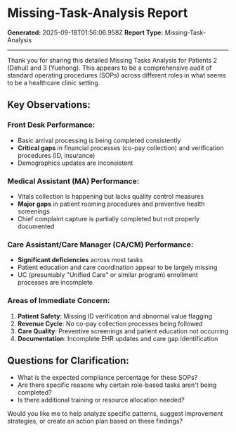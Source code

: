 # Missing-Task-Analysis Report

**Generated:** 2025-09-18T01:56:06.958Z
**Report Type:** Missing-Task-Analysis

---

Thank you for sharing this detailed Missing Tasks Analysis for Patients 2 (Dehui) and 3 (Yuehong). This appears to be a comprehensive audit of standard operating procedures (SOPs) across different roles in what seems to be a healthcare clinic setting.

## Key Observations:

### **Front Desk Performance:**
- Basic arrival processing is being completed consistently
- **Critical gaps** in financial processes (co-pay collection) and verification procedures (ID, insurance)
- Demographics updates are inconsistent

### **Medical Assistant (MA) Performance:**
- Vitals collection is happening but lacks quality control measures
- **Major gaps** in patient rooming procedures and preventive health screenings
- Chief complaint capture is partially completed but not properly documented

### **Care Assistant/Care Manager (CA/CM) Performance:**
- **Significant deficiencies** across most tasks
- Patient education and care coordination appear to be largely missing
- UC (presumably "Unified Care" or similar program) enrollment processes are incomplete

### **Areas of Immediate Concern:**
1. **Patient Safety**: Missing ID verification and abnormal value flagging
2. **Revenue Cycle**: No co-pay collection processes being followed
3. **Care Quality**: Preventive screenings and patient education not occurring
4. **Documentation**: Incomplete EHR updates and care gap identification

## Questions for Clarification:
- What is the expected compliance percentage for these SOPs?
- Are there specific reasons why certain role-based tasks aren't being completed?
- Is there additional training or resource allocation needed?

Would you like me to help analyze specific patterns, suggest improvement strategies, or create an action plan based on these findings?